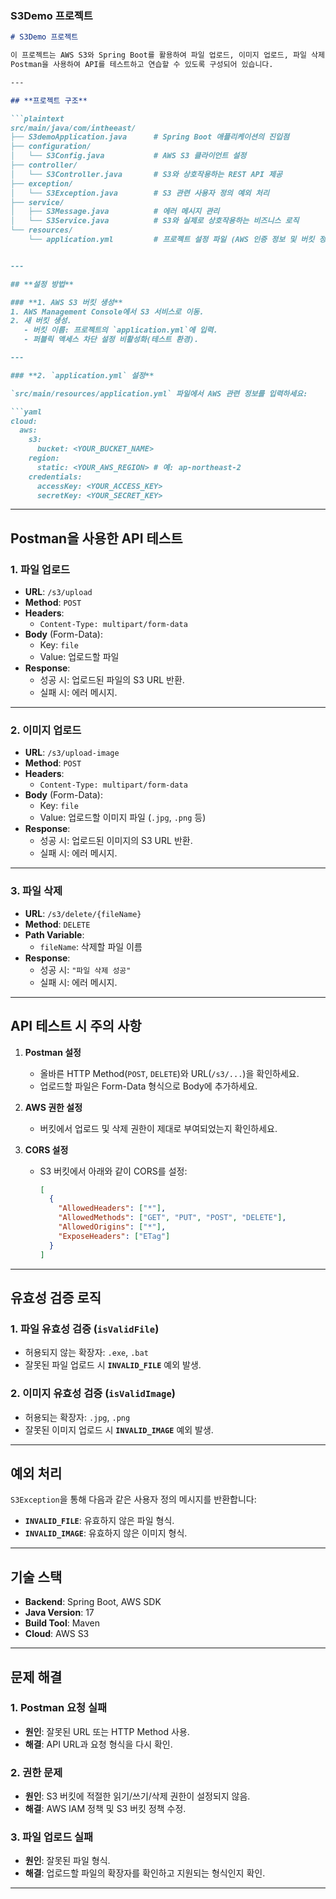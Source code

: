 ### **S3Demo 프로젝트**

```markdown
# S3Demo 프로젝트

이 프로젝트는 AWS S3와 Spring Boot를 활용하여 파일 업로드, 이미지 업로드, 파일 삭제 기능을 구현한 예제입니다.  
Postman을 사용하여 API를 테스트하고 연습할 수 있도록 구성되어 있습니다.

---

## **프로젝트 구조**

```plaintext
src/main/java/com/intheeast/
├── S3demoApplication.java      # Spring Boot 애플리케이션의 진입점
├── configuration/
│   └── S3Config.java           # AWS S3 클라이언트 설정
├── controller/
│   └── S3Controller.java       # S3와 상호작용하는 REST API 제공
├── exception/
│   └── S3Exception.java        # S3 관련 사용자 정의 예외 처리
├── service/
│   ├── S3Message.java          # 에러 메시지 관리
│   └── S3Service.java          # S3와 실제로 상호작용하는 비즈니스 로직
└── resources/
    └── application.yml         # 프로젝트 설정 파일 (AWS 인증 정보 및 버킷 정보 포함)


---

## **설정 방법**

### **1. AWS S3 버킷 생성**
1. AWS Management Console에서 S3 서비스로 이동.
2. 새 버킷 생성.
   - 버킷 이름: 프로젝트의 `application.yml`에 입력.
   - 퍼블릭 액세스 차단 설정 비활성화(테스트 환경).

---

### **2. `application.yml` 설정**

`src/main/resources/application.yml` 파일에서 AWS 관련 정보를 입력하세요:

```yaml
cloud:
  aws:
    s3:
      bucket: <YOUR_BUCKET_NAME>
    region:
      static: <YOUR_AWS_REGION> # 예: ap-northeast-2
    credentials:
      accessKey: <YOUR_ACCESS_KEY>
      secretKey: <YOUR_SECRET_KEY>
```

---

## **Postman을 사용한 API 테스트**

### 1. **파일 업로드**
- **URL**: `/s3/upload`
- **Method**: `POST`
- **Headers**:
  - `Content-Type: multipart/form-data`
- **Body** (Form-Data):
  - Key: `file`
  - Value: 업로드할 파일
- **Response**:
  - 성공 시: 업로드된 파일의 S3 URL 반환.
  - 실패 시: 에러 메시지.

---

### 2. **이미지 업로드**
- **URL**: `/s3/upload-image`
- **Method**: `POST`
- **Headers**:
  - `Content-Type: multipart/form-data`
- **Body** (Form-Data):
  - Key: `file`
  - Value: 업로드할 이미지 파일 (`.jpg`, `.png` 등)
- **Response**:
  - 성공 시: 업로드된 이미지의 S3 URL 반환.
  - 실패 시: 에러 메시지.

---

### 3. **파일 삭제**
- **URL**: `/s3/delete/{fileName}`
- **Method**: `DELETE`
- **Path Variable**:
  - `fileName`: 삭제할 파일 이름
- **Response**:
  - 성공 시: `"파일 삭제 성공"`
  - 실패 시: 에러 메시지.

---

## **API 테스트 시 주의 사항**

1. **Postman 설정**
   - 올바른 HTTP Method(`POST`, `DELETE`)와 URL(`/s3/...`)을 확인하세요.
   - 업로드할 파일은 Form-Data 형식으로 Body에 추가하세요.

2. **AWS 권한 설정**
   - 버킷에서 업로드 및 삭제 권한이 제대로 부여되었는지 확인하세요.

3. **CORS 설정**
   - S3 버킷에서 아래와 같이 CORS를 설정:
     ```json
     [
       {
         "AllowedHeaders": ["*"],
         "AllowedMethods": ["GET", "PUT", "POST", "DELETE"],
         "AllowedOrigins": ["*"],
         "ExposeHeaders": ["ETag"]
       }
     ]
     ```

---

## **유효성 검증 로직**

### 1. 파일 유효성 검증 (`isValidFile`)
- 허용되지 않는 확장자: `.exe`, `.bat`
- 잘못된 파일 업로드 시 **`INVALID_FILE`** 예외 발생.

### 2. 이미지 유효성 검증 (`isValidImage`)
- 허용되는 확장자: `.jpg`, `.png`
- 잘못된 이미지 업로드 시 **`INVALID_IMAGE`** 예외 발생.

---

## **예외 처리**

`S3Exception`을 통해 다음과 같은 사용자 정의 메시지를 반환합니다:
- **`INVALID_FILE`**: 유효하지 않은 파일 형식.
- **`INVALID_IMAGE`**: 유효하지 않은 이미지 형식.

---

## **기술 스택**

- **Backend**: Spring Boot, AWS SDK
- **Java Version**: 17
- **Build Tool**: Maven
- **Cloud**: AWS S3

---

## **문제 해결**

### 1. **Postman 요청 실패**
- **원인**: 잘못된 URL 또는 HTTP Method 사용.
- **해결**: API URL과 요청 형식을 다시 확인.

### 2. **권한 문제**
- **원인**: S3 버킷에 적절한 읽기/쓰기/삭제 권한이 설정되지 않음.
- **해결**: AWS IAM 정책 및 S3 버킷 정책 수정.

### 3. **파일 업로드 실패**
- **원인**: 잘못된 파일 형식.
- **해결**: 업로드할 파일의 확장자를 확인하고 지원되는 형식인지 확인.

---

